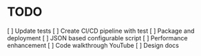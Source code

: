# TODO

[ ] Update tests
[ ] Create CI/CD pipeline with test
[ ] Package and deployment
[ ] JSON based configurable script
[ ] Performance enhancement
[ ] Code walkthrough YouTube
[ ] Design docs